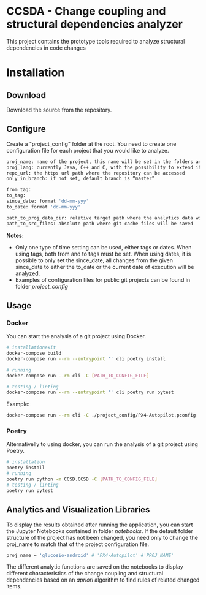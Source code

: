 # CCSDA - Change coupling and structural dependencies analyzer
This project contains the prototype tools required to analyze structural dependencies in code changes


# Installation

## Download 
Download the source from the repository. 

## Configure
Create a "project_config" folder at the root.
You need to create one configuration file for each project that you would like to analyze.

```bash
proj_name: name of the project, this name will be set in the folders and saved databases.
proj_lang: currently Java, C++ and C, with the possibility to extend it to other languages.
repo_url: the https url path where the repository can be accessed
only_in_branch: if not set, default branch is “master”

from_tag:
to_tag:
since_date: format 'dd-mm-yyy'
to_date: format 'dd-mm-yyy'

path_to_proj_data_dir: relative target path where the analytics data will be saved
path_to_src_files: absolute path where git cache files will be saved
```

**Notes:** 
- Only one type of time setting can be used, either tags or dates. When using tags, both from and to tags must be set. When using dates, it is possible to only set the since_date, all changes from the given since_date to either the to_date or the current date of execution will be analyzed.
- Examples of configuration files for public git projects can be found in folder *project_config*



## Usage

### Docker
You can start the analysis of a git project using Docker.

```bash
# installationexit
docker-compose build
docker-compose run --rm --entrypoint '' cli poetry install

# running
docker-compose run --rm cli -C [PATH_TO_CONFIG_FILE]

# testing / linting
docker-compose run --rm --entrypoint '' cli poetry run pytest
```
Example:
```bash
docker-compose run --rm cli -C ./project_config/PX4-Autopilot.pconfig
```


### Poetry
Alternativelly to using docker, you can run the analysis of a git project using Poetry.

```bash
# installation
poetry install
# running
poetry run python -m CCSD.CCSD -C [PATH_TO_CONFIG_FILE]
# testing / linting
poetry run pytest
```

## Analytics and Visualization Libraries

To display the results obtained after running the application, you can start the Jupyter Notebooks contained in folder *notebooks*.
If the default folder structure of the project has not been changed, you need only to change the proj_name to match that of the project configuration file.

```bash
proj_name = 'glucosio-android' # 'PX4-Autopilot' #'PROJ_NAME'
```

The different analytic functions are saved on the notebooks to display different characteristics of the change coupling and structural dependencies based on an *apriori* algorithm to find rules of related changed items. 
